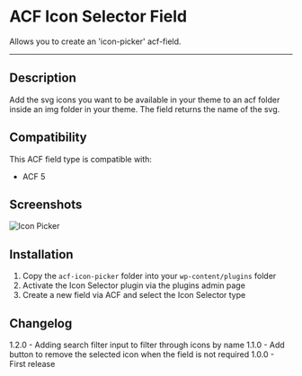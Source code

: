 # ACF Icon Selector Field

Allows you to create an 'icon-picker' acf-field.

-----------------------

## Description ##

Add the svg icons you want to be available in your theme to an acf folder inside an img folder in your theme. The field returns the name of the svg.

## Compatibility ##

This ACF field type is compatible with:
* ACF 5

## Screenshots ##

![Icon Picker](https://raw.githubusercontent.com/houke/acf-icon-picker/master/screenshots/example.png)


## Installation ##

1. Copy the `acf-icon-picker` folder into your `wp-content/plugins` folder
2. Activate the Icon Selector plugin via the plugins admin page
3. Create a new field via ACF and select the Icon Selector type

## Changelog ##
1.2.0 - Adding search filter input to filter through icons by  name
1.1.0 - Add button to remove the selected icon when the field is not required
1.0.0 - First release
